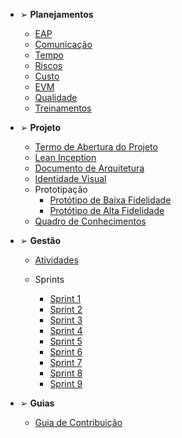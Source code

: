 - ➢ **Planejamentos**

  - [EAP](planejamento/eap.md)
  - [Comunicação](planejamento/planejamento-de-comunicacao.md)
  - [Tempo](planejamento/planejamento-de-tempo.md)
  - [Riscos](planejamento/planejamento-de-riscos.md)
  - [Custo](planejamento/planejamento-de-custo.md)
  - [EVM](planejamento/evm.md)
  - [Qualidade](planejamento/planejamento-de-qualidade.md)
  - [Treinamentos](planejamento/treinamentos.md)

- ➢ **Projeto**

  - [Termo de Abertura do Projeto](projeto/termo-de-abertura-do-projeto.md)
  - [Lean Inception](projeto/lean-inception.md)
  - [Documento de Arquitetura](projeto/documento-arquitetura.md)
  - [Identidade Visual](projeto/identidade-visual.md)
  - Prototipação
    - [Protótipo de Baixa Fidelidade](projeto/prototipos/baixa.md)
    - [Protótipo de Alta Fidelidade](projeto/prototipos/alta.md)
  - [Quadro de Conhecimentos](projeto/quatro-de-conhecimentos.md)

- ➢ **Gestão**

  - [Atividades](gerencia/atividades/atividades.md)

  - Sprints

    - [Sprint 1](gerencia/sprints/sprint1.md)
    - [Sprint 2](gerencia/sprints/sprint2.md)
    - [Sprint 3](gerencia/sprints/sprint3.md)
    - [Sprint 4](gerencia/sprints/sprint4.md)
    - [Sprint 5](gerencia/sprints/sprint5.md)
    - [Sprint 6](gerencia/sprints/sprint6.md)
    - [Sprint 7](gerencia/sprints/sprint7.md)
    - [Sprint 8](gerencia/sprints/sprint8.md)
    - [Sprint 9](gerencia/sprints/sprint9.md)

- ➢ **Guias**
  - [Guia de Contribuição](gerencia/guia-de-contribuicao/guia-de-contribuicao.md)
